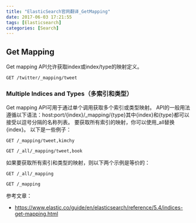 ```yaml
---
title: "ElasticSearch官网翻译_GetMapping"
date: 2017-06-03 17:21:55
tags: [Elasticsearch]
categories: [Search]
---
```


## Get Mapping

Get mapping API允许获取index或index/type的映射定义。

```
GET /twitter/_mapping/tweet
```

### Multiple Indices and Types（多索引和类型）

Get mapping API可用于通过单个调用获取多个索引或类型映射。 API的一般用法遵循以下语法：host:port/{index}/_mapping/{type}其中{index}和{type}都可以接受以逗号分隔的名称列表。 要获取所有索引的映射，你可以使用_all替换{index}。 以下是一些例子：

```
GET /_mapping/tweet,kimchy

GET /_all/_mapping/tweet,book
```

如果要获取所有索引和类型的映射，则以下两个示例是等价的：

```
GET /_all/_mapping

GET /_mapping
```

参考文章：

- https://www.elastic.co/guide/en/elasticsearch/reference/5.4/indices-get-mapping.html
